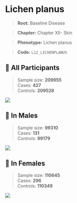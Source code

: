 # Lichen planus

> **Root:** Baseline Disease  

> **Chapter:** Chapter XII- Skin  

> **Phenotype:** Lichen planus  

> **Code:** `L12_LICHENPLANUS`

## 🧪 All Participants  
> Sample size: **209955**  
> Cases: **427**  
> Controls: **209528**
<img src="/Disease/Figures/ALL/Incidence/L12_LICHENPLANUS.png"/>
<CsvTable src="/public/Disease/Data/ALL/Incidence/COX_L12_LICHENPLANUS.csv" label="🔍 View full results" />

## 👨 In Males  
> Sample size: **99310**  
> Cases: **131**  
> Controls: **99179**
<img src="/Disease/Figures/Male/Incidence/L12_LICHENPLANUS.png"/>
<CsvTable src="/public/Disease/Data/Male/Incidence/COX_L12_LICHENPLANUS.csv" label="🔍 View full results" />

## 👩 In Females  
> Sample size: **110645**  
> Cases: **296**  
> Controls: **110349**
<img src="/Disease/Figures/Female/Incidence/L12_LICHENPLANUS.png"/>
<CsvTable src="/public/Disease/Data/Female/Incidence/COX_L12_LICHENPLANUS.csv" label="🔍 View full results" />
